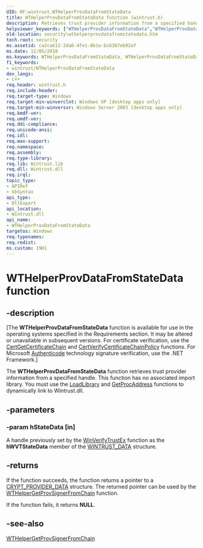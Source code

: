 ```yaml
---
UID: NF:wintrust.WTHelperProvDataFromStateData
title: WTHelperProvDataFromStateData function (wintrust.h)
description: Retrieves trust provider information from a specified handle.
helpviewer_keywords: ["WTHelperProvDataFromStateData","WTHelperProvDataFromStateData function [Security]","security.wthelperprovdatafromstatedata","wintrust/WTHelperProvDataFromStateData"]
old-location: security\wthelperprovdatafromstatedata.htm
tech.root: security
ms.assetid: ca2ca612-2da6-4fe1-8b1e-bc6307eb92af
ms.date: 12/05/2018
ms.keywords: WTHelperProvDataFromStateData, WTHelperProvDataFromStateData function [Security], security.wthelperprovdatafromstatedata, wintrust/WTHelperProvDataFromStateData
f1_keywords:
- wintrust/WTHelperProvDataFromStateData
dev_langs:
- c++
req.header: wintrust.h
req.include-header: 
req.target-type: Windows
req.target-min-winverclnt: Windows XP [desktop apps only]
req.target-min-winversvr: Windows Server 2003 [desktop apps only]
req.kmdf-ver: 
req.umdf-ver: 
req.ddi-compliance: 
req.unicode-ansi: 
req.idl: 
req.max-support: 
req.namespace: 
req.assembly: 
req.type-library: 
req.lib: Wintrust.lib
req.dll: Wintrust.dll
req.irql: 
topic_type:
- APIRef
- kbSyntax
api_type:
- DllExport
api_location:
- Wintrust.dll
api_name:
- WTHelperProvDataFromStateData
targetos: Windows
req.typenames: 
req.redist: 
ms.custom: 19H1
---
```


# WTHelperProvDataFromStateData function


## -description


<p class="CCE_Message">[The <b>WTHelperProvDataFromStateData</b> function is available for use in  the operating systems specified in the Requirements section. It may be altered or unavailable in subsequent versions. For certificate verification, use the <a href="https://docs.microsoft.com/windows/desktop/api/wincrypt/nf-wincrypt-certgetcertificatechain">CertGetCertificateChain</a> and <a href="https://docs.microsoft.com/windows/desktop/api/wincrypt/nf-wincrypt-certverifycertificatechainpolicy">CertVerifyCertificateChainPolicy</a> functions. For Microsoft <a href="https://docs.microsoft.com/windows/desktop/SecGloss/a-gly">Authenticode</a> technology signature verification, use the .NET Framework.]

The <b>WTHelperProvDataFromStateData</b> function retrieves trust provider information from a specified handle. This function has no associated import library. You must use the <a href="https://docs.microsoft.com/windows/desktop/api/libloaderapi/nf-libloaderapi-loadlibrarya">LoadLibrary</a> and <a href="https://docs.microsoft.com/windows/desktop/api/libloaderapi/nf-libloaderapi-getprocaddress">GetProcAddress</a> functions to dynamically link to Wintrust.dll.


## -parameters




### -param hStateData [in]

A handle previously set by the <a href="https://docs.microsoft.com/windows/desktop/api/wintrust/nf-wintrust-winverifytrustex">WinVerifyTrustEx</a> function as the <b>hWVTStateData</b>	 member of the <a href="https://docs.microsoft.com/windows/desktop/api/wintrust/ns-wintrust-wintrust_data">WINTRUST_DATA</a> structure.


## -returns



If the function succeeds, the function returns a pointer to a <a href="https://docs.microsoft.com/windows/desktop/api/wintrust/ns-wintrust-crypt_provider_data">CRYPT_PROVIDER_DATA</a> structure. The returned pointer can be used by the <a href="https://docs.microsoft.com/windows/desktop/api/wintrust/nf-wintrust-wthelpergetprovsignerfromchain">WTHelperGetProvSignerFromChain</a>   function.

If the function fails, it returns <b>NULL</b>.




## -see-also




<a href="https://docs.microsoft.com/windows/desktop/api/wintrust/nf-wintrust-wthelpergetprovsignerfromchain">WTHelperGetProvSignerFromChain</a>
 

 

